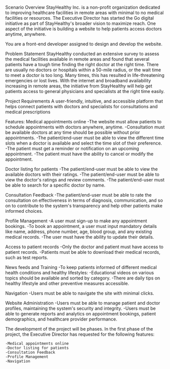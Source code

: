 Scenario Overview
StayHealthy Inc. is a non-profit organization dedicated to improving healthcare facilities in remote areas with minimal to no medical facilities or resources. The Executive Director has started the Go digital initiative as part of StayHealthy's broader vision to maximize reach. One aspect of the initiative is building a website to help patients access doctors anytime, anywhere.

You are a front-end developer assigned to design and develop the website.

Problem Statement
StayHealthy conducted an extensive survey to assess the medical facilities available in remote areas and found that several patients have a tough time finding the right doctor at the right time. There are usually no doctors or hospitals within a 50-mile radius, or the wait time to meet a doctor is too long. Many times, this has resulted in life-threatening emergencies or lost lives.
With the internet and broadband availability increasing in remote areas, the initiative from StayHealthy will help get patients access to general physicians and specialists at the right time easily.

Project Requirements
A user-friendly, intuitive, and accessible platform that helps connect patients with doctors and specialists for consultations and medical prescriptions

Features:
Medical appointments online
    -The website must allow patients to schedule appointments with doctors anywhere, anytime.
    -Consultation must be available doctors at any time should be possible without prior appointments.
    -The patient/end-user must be able to view the different time slots when a doctor is available and select the time slot of their preference.
    -The patient must get a reminder or notification on an upcoming appointment.
    -The patient must have the ability to cancel or modify the appointment.

Doctor listing for patients
    -The patient/end-user must be able to view the available doctors with their ratings.
    -The patient/end-user must be able to view the doctor's ratings and review comments.
    -The patient/end-user must be able to search for a specific doctor by name.

Consultation Feedback
    -The patient/end-user must be able to rate the consultation on effectiveness in terms of diagnosis, communication, and so on to contribute to the system's transparency and help other patients make informed choices.

Profile Management
    -A user must sign-up to make any appointment bookings.
    -To book an appointment, a user must input mandatory details like name, address, phone number, age, blood group, and any existing medical records.
    -The user must have the ability to update their details.

Access to patient records
    -Only the doctor and patient must have access to patient records.
    -Patients must be able to download their medical records, such as test reports.

News feeds and Training
    -To keep patients informed of different medical health conditions and healthy lifestyles:
    -Educational videos on various topics should be available and sorted by category.
    -There are daily tips on healthy lifestyle and other preventive measures accessible.

Navigation
    -Users must be able to navigate the site with minimal clicks.

Website Administration
    -Users must be able to manage patient and doctor profiles, maintaining the system's security and integrity.
    -Users must be able to generate reports and analytics on appointment bookings, patient demographics, and healthcare provider performance.

The development of the project will be phases. In the first phase of the project, the Executive Director has requested for the following features:

    -Medical appointments online
    -Doctor listing for patients
    -Consultation Feedback
    -Profile Management
    -Navigation